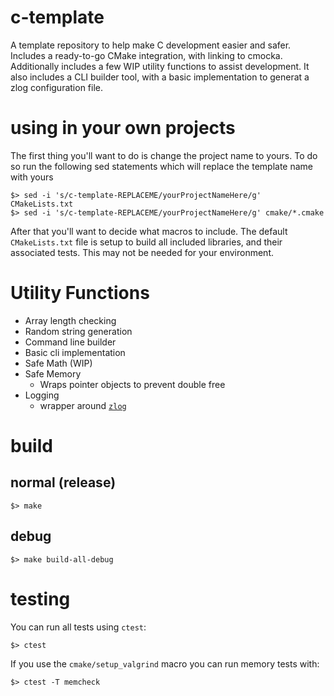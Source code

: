 # c-template

A template repository to help make C development easier and safer. Includes a ready-to-go CMake integration, with linking to cmocka. Additionally includes a few WIP utility functions to assist development. It also includes a CLI builder tool, with a basic implementation to generat a zlog configuration file.

# using in your own projects

The first thing you'll want to do is change the project name to yours. To do so run the following sed statements which will replace the template name with yours

```shell
$> sed -i 's/c-template-REPLACEME/yourProjectNameHere/g' CMakeLists.txt
$> sed -i 's/c-template-REPLACEME/yourProjectNameHere/g' cmake/*.cmake
```

After that you'll want to decide what macros to include. The default `CMakeLists.txt` file is setup to build all included libraries, and their associated tests. This may not be needed for your environment.


# Utility Functions

* Array length checking
* Random string generation
* Command line builder
* Basic cli implementation
* Safe Math (WIP)
* Safe Memory
    * Wraps pointer objects to prevent double free 
* Logging
    * wrapper around [`zlog`](https://github.com/HardySimpson/zlog)

# build

## normal (release)

```shell
$> make
```

## debug

```shell
$> make build-all-debug
```

# testing

You can run all tests using `ctest`:
```shell
$> ctest
```

If you use the `cmake/setup_valgrind` macro you can run memory tests with:

```shell
$> ctest -T memcheck
```